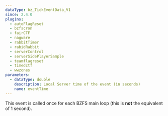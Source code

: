 ```yaml
---
dataType: bz_TickEventData_V1
since: 2.4.0
plugins:
  - autoFlagReset
  - bzfscron
  - fairCTF
  - nagware
  - rabbitTimer
  - rabidRabbit
  - serverControl
  - serverSidePlayerSample
  - teamflagreset
  - timedctf
  - wwzones
parameters:
  - dataType: double
    description: Local Server time of the event (in seconds)
    name: eventTime
---
```


This event is called once for each BZFS main loop (this is **not** the equivalent of 1 second).
